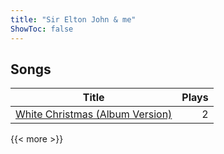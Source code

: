 ```yaml
---
title: "Sir Elton John & me"
ShowToc: false
---
```


## Songs
Title | Plays 
----- | -----: 
[White Christmas (Album Version)](/songs/white-christmas-album-version) | 2

{{< more >}}